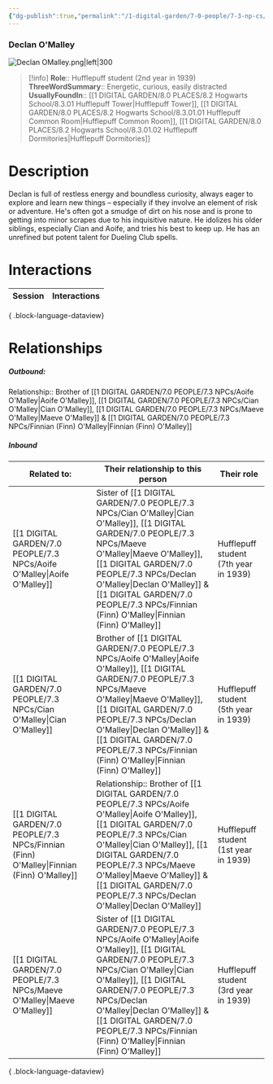```yaml
---
{"dg-publish":true,"permalink":"/1-digital-garden/7-0-people/7-3-np-cs/declan-o-malley/","tags":["#person","hogwarts","student","hufflepuff","crossed-wands"]}
---
```


### Declan O'Malley

![Declan OMalley.png|left|300](/img/user/1%20DIGITAL%20GARDEN/7.0%20PEOPLE/7.3%20NPCs/Headshots/Declan%20OMalley.png)
>[!info]
>**Role**:: Hufflepuff student (2nd year in 1939)
>**ThreeWordSummary**:: Energetic, curious, easily distracted
>**UsuallyFoundIn**:: [[1 DIGITAL GARDEN/8.0 PLACES/8.2 Hogwarts School/8.3.01 Hufflepuff Tower\|Hufflepuff Tower]], [[1 DIGITAL GARDEN/8.0 PLACES/8.2 Hogwarts School/8.3.01.01 Hufflepuff Common Room\|Hufflepuff Common Room]], [[1 DIGITAL GARDEN/8.0 PLACES/8.2 Hogwarts School/8.3.01.02 Hufflepuff Dormitories\|Hufflepuff Dormitories]]

# Description

Declan is full of restless energy and boundless curiosity, always eager to explore and learn new things – especially if they involve an element of risk or adventure. He's often got a smudge of dirt on his nose and is prone to getting into minor scrapes due to his inquisitive nature. He idolizes his older siblings, especially Cian and Aoife, and tries his best to keep up. He has an unrefined but potent talent for Dueling Club spells.

# Interactions

| Session | Interactions |
| ------- | ------------ |

{ .block-language-dataview}
# Relationships
##### Outbound:
Relationship:: Brother of [[1 DIGITAL GARDEN/7.0 PEOPLE/7.3 NPCs/Aoife O'Malley\|Aoife O'Malley]], [[1 DIGITAL GARDEN/7.0 PEOPLE/7.3 NPCs/Cian O'Malley\|Cian O'Malley]], [[1 DIGITAL GARDEN/7.0 PEOPLE/7.3 NPCs/Maeve O'Malley\|Maeve O'Malley]] & [[1 DIGITAL GARDEN/7.0 PEOPLE/7.3 NPCs/Finnian (Finn) O'Malley\|Finnian (Finn) O'Malley]]

##### Inbound
| Related to:                                                                                  | Their relationship to this person                                                                         | Their role                            |
| -------------------------------------------------------------------------------------------- | --------------------------------------------------------------------------------------------------------- | ------------------------------------- |
| [[1 DIGITAL GARDEN/7.0 PEOPLE/7.3 NPCs/Aoife O'Malley\|Aoife O'Malley]]                   | Sister of [[1 DIGITAL GARDEN/7.0 PEOPLE/7.3 NPCs/Cian O'Malley\|Cian O'Malley]], [[1 DIGITAL GARDEN/7.0 PEOPLE/7.3 NPCs/Maeve O'Malley\|Maeve O'Malley]], [[1 DIGITAL GARDEN/7.0 PEOPLE/7.3 NPCs/Declan O'Malley\|Declan O'Malley]] & [[1 DIGITAL GARDEN/7.0 PEOPLE/7.3 NPCs/Finnian (Finn) O'Malley\|Finnian (Finn) O'Malley]]        | Hufflepuff student (7th year in 1939) |
| [[1 DIGITAL GARDEN/7.0 PEOPLE/7.3 NPCs/Cian O'Malley\|Cian O'Malley]]                     | Brother of [[1 DIGITAL GARDEN/7.0 PEOPLE/7.3 NPCs/Aoife O'Malley\|Aoife O'Malley]], [[1 DIGITAL GARDEN/7.0 PEOPLE/7.3 NPCs/Maeve O'Malley\|Maeve O'Malley]], [[1 DIGITAL GARDEN/7.0 PEOPLE/7.3 NPCs/Declan O'Malley\|Declan O'Malley]] & [[1 DIGITAL GARDEN/7.0 PEOPLE/7.3 NPCs/Finnian (Finn) O'Malley\|Finnian (Finn) O'Malley]]      | Hufflepuff student (5th year in 1939) |
| [[1 DIGITAL GARDEN/7.0 PEOPLE/7.3 NPCs/Finnian (Finn) O'Malley\|Finnian (Finn) O'Malley]] | Relationship:: Brother of [[1 DIGITAL GARDEN/7.0 PEOPLE/7.3 NPCs/Aoife O'Malley\|Aoife O'Malley]], [[1 DIGITAL GARDEN/7.0 PEOPLE/7.3 NPCs/Cian O'Malley\|Cian O'Malley]], [[1 DIGITAL GARDEN/7.0 PEOPLE/7.3 NPCs/Maeve O'Malley\|Maeve O'Malley]] & [[1 DIGITAL GARDEN/7.0 PEOPLE/7.3 NPCs/Declan O'Malley\|Declan O'Malley]] | Hufflepuff student (1st year in 1939) |
| [[1 DIGITAL GARDEN/7.0 PEOPLE/7.3 NPCs/Maeve O'Malley\|Maeve O'Malley]]                   | Sister of [[1 DIGITAL GARDEN/7.0 PEOPLE/7.3 NPCs/Aoife O'Malley\|Aoife O'Malley]], [[1 DIGITAL GARDEN/7.0 PEOPLE/7.3 NPCs/Cian O'Malley\|Cian O'Malley]], [[1 DIGITAL GARDEN/7.0 PEOPLE/7.3 NPCs/Declan O'Malley\|Declan O'Malley]] & [[1 DIGITAL GARDEN/7.0 PEOPLE/7.3 NPCs/Finnian (Finn) O'Malley\|Finnian (Finn) O'Malley]]        | Hufflepuff student (3rd year in 1939) |

{ .block-language-dataview}
